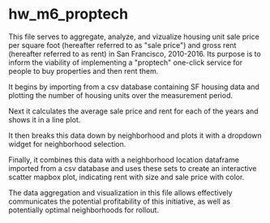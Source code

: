 # hw_m6_proptech

This file serves to aggregate, analyze, and vizualize housing unit sale price per square foot (hereafter referred to as "sale price") and gross rent (hereafter referred to as rent) in San Francisco, 2010-2016. Its purpose is to inform the viability of implementing a "proptech" one-click service for people to buy properties and then rent them.

It begins by importing from a csv database containing SF housing data and plotting the number of housing units over the measurement period.

Next it calculates the average sale price and rent for each of the years and shows it in a line plot.

It then breaks this data down by neighborhood and plots it with a dropdown widget for neighborhood selection.

Finally, it combines this data with a neighborhood location dataframe imported from a csv database and uses these sets to create an interactive scatter mapbox plot, indicating rent with size and sale price with color.

The data aggregation and visualization in this file allows effectively communicates the potential profitability of this initiative, as well as potentially optimal neighborhoods for rollout.
